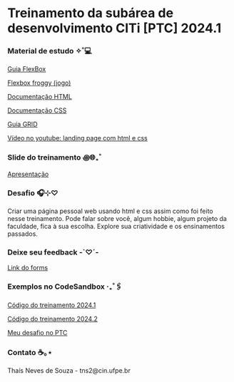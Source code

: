 <h1>Treinamento da subárea de desenvolvimento CITi [PTC] 2024.1</h1>

<h3>Material de estudo ✧˚💻</h3>

<a href="https://css-tricks.com/snippets/css/a-guide-to-flexbox/">Guia FlexBox</a>

<a href="https://flexboxfroggy.com/#pt-br">Flexbox froggy (jogo)</a>

<a href="https://developer.mozilla.org/en-US/docs/Web/HTML">Documentação HTML</a>

<a href="https://developer.mozilla.org/pt-BR/docs/Web/CSS">Documentação CSS</a>

<a href="https://css-tricks.com/snippets/css/complete-guide-grid/">Guia GRID</a>

<a href="https://youtu.be/llF6vD-RljE?feature=shared">Vídeo no youtube: landing page com html e css</a>

<h3>Slide do treinamento ꩜🌐₊˚</h3>
<a href="https://www.figma.com/file/TOWdN4zP97vPuwpP7yTzQ3/Treinamento-desenvolvimento-%5BPTC%5D?type=design&node-id=0%3A1&mode=design&t=XN74Hn0rOYX1DN60-1">Apresentação</a>

<h3>Desafio 🎧⊹♡</h3>
<p>Criar uma página pessoal web usando html e css assim como foi feito nesse treinamento.
 Pode falar sobre você, algum hobbie, algum projeto da faculdade, fica à sua escolha. Explore 
sua criatividade e os ensinamentos passados.</p>

<h3>Deixe seu feedback -`♡´-</h3>
<a href="https://forms.gle/4HGDW16xTWpd31WVA">Link do forms</a>

<h3>Exemplos no CodeSandbox ‧₊˚🖇️</h3>

<a href="https://codesandbox.io/p/devbox/treinamento-dev-ptc-fs3dyw?file=%2Findex.html">Código do treinamento 2024.1</a>

<a href="https://github.com/Beatriz-dos-Anjos/treinamento-dev-ptc">Código do treinamento 2024.2</a>

<a href="https://codesandbox.io/p/sandbox/desafio-g49pj4?file=%2Findex.html">Meu desafio no PTC</a>


<h3>Contato ☕️｡⋆</h3>
<p>Thaís Neves de Souza - tns2@cin.ufpe.br</p>
